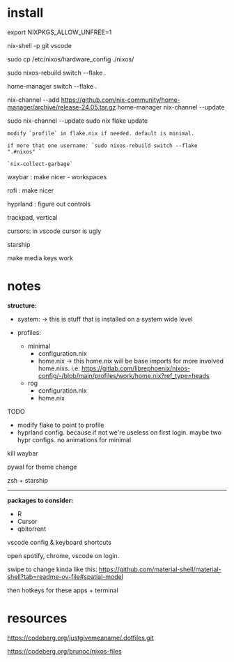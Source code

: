 # install

export NIXPKGS_ALLOW_UNFREE=1  

nix-shell -p git vscode

sudo cp /etc/nixos/hardware_config ./nixos/ 

sudo nixos-rebuild switch --flake .

home-manager switch --flake .

nix-channel --add https://github.com/nix-community/home-manager/archive/release-24.05.tar.gz home-manager
nix-channel --update

sudo nix-channel --update
sudo nix flake update

    modify `profile` in flake.nix if needed. default is minimal.

    if more that one username: `sudo nixos-rebuild switch --flake ".#nixos" `

    `nix-collect-garbage`    

 
waybar : make nicer - workspaces 

rofi : make nicer 

hyprland : figure out controls 

trackpad, vertical 

cursors: in vscode cursor is ugly 

starship 

make media keys work 

# notes

**structure:**

- system: -> this is stuff that is installed on a system wide level
 
- profiles:
    - minimal 
        - configuration.nix
        - home.nix -> this home.nix will be base imports for more involved home.nixs. i.e: https://gitlab.com/librephoenix/nixos-config/-/blob/main/profiles/work/home.nix?ref_type=heads
    - rog 
        - configuration.nix
        - home.nix

TODO 

- modify flake to point to profile 
- hyprland config. because if not we're useless on first login. maybe two hypr configs. no animations for minimal 

kill waybar 

pywal for theme change 

zsh  + starship 

---
**packages to consider:** 

- R
- Cursor 
- qbitorrent 

vscode config  & keyboard shortcuts 


open spotify, chrome, vscode on login. 

swipe to change kinda like this: https://github.com/material-shell/material-shell?tab=readme-ov-file#spatial-model 

then hotkeys for these apps + terminal 


# resources

https://codeberg.org/justgivemeaname/.dotfiles.git

https://codeberg.org/brunoc/nixos-files
